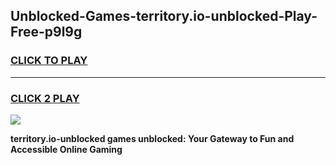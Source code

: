 
## Unblocked-Games-territory.io-unblocked-Play-Free-p9l9g
<h3>
<a href="https://premium76.site?title=territory.io-unblocked&ref=19M">CLICK TO PLAY</a></h3>
<hr>

<h3>
<a href="https://premium76.site?title=territory.io-unblocked&ref=19M">CLICK 2 PLAY</a>
  
</h3>

<a href="https://premium76.site?title=territory.io-unblocked&ref=19M"><img src="https://clearcache.store/games.png"></a>


**territory.io-unblocked games unblocked: Your Gateway to Fun and Accessible Online Gaming**
